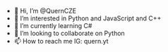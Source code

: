 - 👋 Hi, I’m @QuernCZE
- 👀 I’m interested in Python and JavaScript and C++
- 🌱 I’m currently learning C#
- 💞️ I’m looking to collaborate on Python
- 📫 How to reach me IG: quern.yt

<!---
QuernCZE/QuernCZE is a ✨ special ✨ repository because its `README.md` (this file) appears on your GitHub profile.
You can click the Preview link to take a look at your changes.
--->
